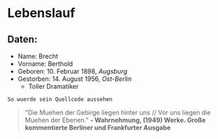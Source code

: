 # Lebenslauf
## Daten:
* Name: Brecht
* Vorname: Berthold
* Geboren: 10. Februar 1898, _Augsburg_
* Gestorben: 14. August 1956, _Ost-Berlin_
    * Toller Dramatiker 

`So wuerde sein Quellcode aussehen`
> "Die Muehen der Gebirge liegen hinter uns // Vor uns liegen die Muehen der Ebenen."
__- Wahrnehmung, (1949) Werke. Große kommentierte Berliner und Frankfurter Ausgabe__
